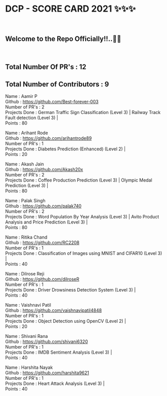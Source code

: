 <h1> DCP - SCORE CARD 2021 ✨✨✨ </h1> <br>
<h2> Welcome to the Repo Officially!!..🙌👏 </h2> <br>

## Total Number Of PR's : 12
## Total Number of Contributors : 9
  
Name : Aamir P <br>
Github : https://github.com/Best-forever-003 <br>
Number of PR's : 2 <br>
Projects Done : German Traffic Sign Classification (Level 3) | Railway Track Fault detection (Level 3) | <br>
Points : 80 <br>

Name : Arihant Rode <br>
Github : https://github.com/arihantrode89 <br>
Number of PR's : 1 <br>
Projects Done : Diabetes Prediction (Enhanced) (Level 2) | <br>
Points : 20 <br>

Name : Akash Jain <br>
Github : https://github.com/Akash20x <br>
Number of PR's : 2 <br>
Projects Done : Coffee Production Prediction (Level 3) | Olympic Medal Prediction (Level 3) | <br>
Points : 80 <br>

Name : Palak Singh <br>
Github : https://github.com/palak740 <br>
Number of PR's : 2 <br>
Projects Done : Word Population By Year Analysis (Level 3) | Avito Product Analysis and Price Prediction (Level 3) | <br>
Points : 80 <br>

Name : Ritika Chand <br>
Github : https://github.com/RC2208 <br>
Number of PR's : 1 <br>
Projects Done : Classification of Images using MNIST and CIFAR10 (Level 3) | <br>
Points : 40 <br>

Name : Dilrose Reji <br>
Github : https://github.com/dilroseR <br>
Number of PR's : 1 <br>
Projects Done : Driver Drowsiness Detection System (Level 3) | <br>
Points : 40 <br>

Name : Vaishnavi Patil <br>
Github : https://github.com/vaishnavipatil4848 <br>
Number of PR's : 1 <br>
Projects Done : Object Detection using OpenCV (Level 2) | <br>
Points : 20 <br>

Name : Shivani Rana <br>
Github : https://github.com/shivani6320 <br>
Number of PR's : 1 <br>
Projects Done : IMDB Sentiment Analysis (Level 3) | <br>
Points : 40 <br>

Name : Harshita Nayak <br>
Github : https://github.com/harshita9621 <br>
Number of PR's : 1 <br>
Projects Done : Heart Attack Analysis (Level 3) | <br>
Points : 40 <br>
